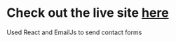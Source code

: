 # Check out the live site [here](https://henrybalassiano.github.io/Portfolio/)


Used React and EmailJs to send contact forms
